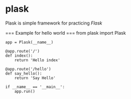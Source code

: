 # plask
Plask is simple framework for practicing *Flask*


=== Example for hello world ===
    from plask import Plask
    
    app = Plask(__name__)
    
    @app.route('/')
    def index():
        return 'Hello index'
    
    @app.route('/hello')
    def say_hello():
        return 'Say Hello'
    
    if __name__ == '__main__':
        app.run()

